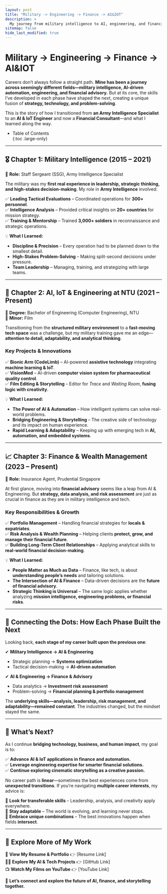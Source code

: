 ```yaml
---
layout: post
title: "Military -> Engineering -> Finance -> AI&IOT" 
description: >
  My journey from military intelligence to AI, engineering, and financial advisory—how discipline, strategy, and adaptability shaped my career across industries.
sitemap: false
hide_last_modified: true
---
```


# **Military -> Engineering -> Finance -> AI&IOT** 

Careers don’t always follow a straight path. **Mine has been a journey across seemingly different fields—military intelligence, AI-driven automation, engineering, and financial advisory.** But at its core, the skills I’ve developed in each phase have shaped the next, creating a unique fusion of **strategy, technology, and problem-solving**.  

This is the story of how I transitioned from **an Army Intelligence Specialist** to an **AI & IoT Engineer** and now a **Financial Consultant**—and what I learned along the way.  

- Table of Contents  
{:toc .large-only}

---

## **🎖 Chapter 1: Military Intelligence (2015 – 2021)**  
📌 **Role:** Staff Sergeant (SSG), Army Intelligence Specialist  

The military was my **first real experience in leadership, strategic thinking, and high-stakes decision-making**. My role in **Army Intelligence** involved:  

✅ **Leading Tactical Evaluations** – Coordinated operations for **300+ personnel**.  
✅ **Intelligence Analysis** – Provided critical insights on **20+ countries** for mission strategy.  
✅ **Training & Mentorship** – Trained **3,000+ soldiers** in reconnaissance and strategic operations.  

💡 **What I Learned:**  
- **Discipline & Precision** – Every operation had to be planned down to the smallest detail.  
- **High-Stakes Problem-Solving** – Making split-second decisions under pressure.  
- **Team Leadership** – Managing, training, and strategizing with large teams.  

---

## **🤖 Chapter 2: AI, IoT & Engineering at NTU (2021 – Present)**  
📌 **Degree:** Bachelor of Engineering (Computer Engineering), NTU  
📌 **Minor:** Film  

Transitioning from the **structured military environment** to a **fast-moving tech space** was a challenge, but my military training gave me an edge—**attention to detail, adaptability, and analytical thinking**.  

### **Key Projects & Innovations**  
✅ **Bionic Arm (CodeLimb)** – AI-powered **assistive technology** integrating **machine learning & IoT**.  
✅ **VisionMed** – AI-driven **computer vision system for pharmaceutical quality control**.  
✅ **Film Editing & Storytelling** – Editor for *Trace* and *Waiting Room*, **fusing logic with creativity**.  

💡 **What I Learned:**  
- **The Power of AI & Automation** – How intelligent systems can solve real-world problems.  
- **Bridging Engineering & Storytelling** – The creative side of technology and its impact on human experience.  
- **Rapid Learning & Adaptability** – Keeping up with emerging tech in **AI, automation, and embedded systems**.  

---

## **📈 Chapter 3: Finance & Wealth Management (2023 – Present)**  
📌 **Role:** Insurance Agent, Prudential Singapore  

At first glance, moving into **financial advisory** seems like a leap from AI & Engineering. But **strategy, data analysis, and risk assessment** are just as crucial in finance as they are in military intelligence and tech.  

### **Key Responsibilities & Growth**  
✅ **Portfolio Management** – Handling financial strategies for **locals & expatriates**.  
✅ **Risk Analysis & Wealth Planning** – Helping clients **protect, grow, and manage their financial future**.  
✅ **Building Long-Term Client Relationships** – Applying analytical skills to **real-world financial decision-making**.  

💡 **What I Learned:**  
- **People Matter as Much as Data** – Finance, like tech, is about **understanding people’s needs** and tailoring solutions.  
- **The Intersection of AI & Finance** – Data-driven decisions are the **future of financial advisory**.  
- **Strategic Thinking is Universal** – The same logic applies whether analyzing **mission intelligence, engineering problems, or financial risks**.  

---

## **🔗 Connecting the Dots: How Each Phase Built the Next**  

Looking back, **each stage of my career built upon the previous one**:  

✔ **Military Intelligence → AI & Engineering**  
- Strategic planning → **Systems optimization**  
- Tactical decision-making → **AI-driven automation**  

✔ **AI & Engineering → Finance & Advisory**  
- Data analytics → **Investment risk assessment**  
- Problem-solving → **Financial planning & portfolio management**  

The **underlying skills—analysis, leadership, risk management, and adaptability—remained constant**. The industries changed, but the mindset stayed the same.  

---

## **🚀 What’s Next?**  

As I continue **bridging technology, business, and human impact**, my goal is to:  

✅ **Advance AI & IoT applications in finance and automation.**  
✅ **Leverage engineering expertise for smarter financial solutions.**  
✅ **Continue exploring cinematic storytelling as a creative passion.**  

No career path is **linear**—sometimes the best experiences come from **unexpected transitions**. If you’re navigating **multiple career interests**, my advice is:  

🔹 **Look for transferable skills** – Leadership, analysis, and creativity apply everywhere.  
🔹 **Stay adaptable** – The world is evolving, and learning never stops.  
🔹 **Embrace unique combinations** – The best innovations happen when fields **intersect**.  

---

## **📂 Explore More of My Work**  

📜 **View My Resume & Portfolio** 👉 [Resume Link]  
👨‍💻 **Explore My AI & Tech Projects** 👉 [GitHub Link]  
📺 **Watch My Films on YouTube** 👉 [YouTube Link]  

🚀 **Let’s connect and explore the future of AI, finance, and storytelling together.**  